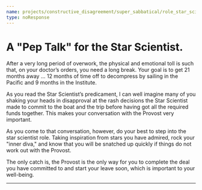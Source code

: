 ```yaml
---
name: projects/constructive_disagreement/super_sabbatical/role_star_scientist_pep_talk.md
type: noResponse
---
```


# A "Pep Talk" for the Star Scientist.

After a very long period of overwork, the physical and emotional toll is such that, on your doctor’s orders, you need a long break. Your goal is to get 21 months away ... 12 months of time off to decompress by sailing in the Pacific and 9 months in the Institute. 

As you read the Star Scientist’s predicament, I can well imagine many of you shaking your heads in disapproval at the rash decisions the Star Scientist made to commit to the boat and the trip before having got all the required funds together. This makes your conversation with the Provost very important. 

As you come to that conversation, however, do your best to step into the star scientist role. Taking inspiration from stars you have admired, rock your "inner diva," and know that you will be snatched up quickly if things do not work out with the Provost. 

The only catch is, the Provost is the only way for you to complete the deal you have committed to and start your leave soon, which is important to your well-being. 

---